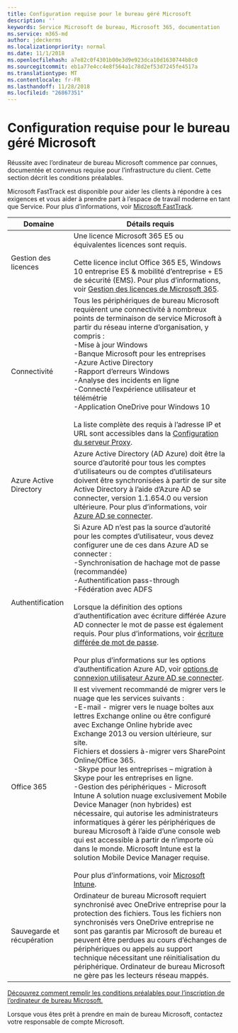 ```yaml
---
title: Configuration requise pour le bureau géré Microsoft
description: ''
keywords: Service Microsoft de bureau, Microsoft 365, documentation
ms.service: m365-md
author: jdeckerms
ms.localizationpriority: normal
ms.date: 11/1/2018
ms.openlocfilehash: a7e82c0f4301b00e3d9e923dca10d1630744b8c0
ms.sourcegitcommit: eb1a77e4cc4e8f564a1c78d2ef53d7245fe4517a
ms.translationtype: MT
ms.contentlocale: fr-FR
ms.lasthandoff: 11/28/2018
ms.locfileid: "26867351"
---
```

# <a name="prerequisites-for-microsoft-managed-desktop"></a>Configuration requise pour le bureau géré Microsoft

<!--This topic is the target for a "Learn more" link in the Admin Portal (aka.ms/prereq-azure); do not delete.-->
<!--from Prerequisites -->

Réussite avec l’ordinateur de bureau Microsoft commence par connues, documentée et convenus requise pour l’infrastructure du client. Cette section décrit les conditions préalables. 

Microsoft FastTrack est disponible pour aider les clients à répondre à ces exigences et vous aider à prendre part à l’espace de travail moderne en tant que Service. Pour plus d’informations, voir [Microsoft FastTrack](https://fasttrack.microsoft.com/about). 

Domaine | Détails requis
--- | ---
Gestion des licences | Une licence Microsoft 365 E5 ou équivalentes licences sont requis.<br><br>Cette licence inclut Office 365 E5, Windows 10 entreprise E5 & mobilité d’entreprise + E5 de sécurité (EMS). Pour plus d’informations, voir [Gestion des licences de Microsoft 365](https://www.microsoft.com/microsoft-365/compare-all-microsoft-365-plans).
Connectivité |  Tous les périphériques de bureau Microsoft requièrent une connectivité à nombreux points de terminaison de service Microsoft à partir du réseau interne d’organisation, y compris :<br>-Mise à jour Windows<br>-Banque Microsoft pour les entreprises<br>-Azure Active Directory<br>-Rapport d’erreurs Windows<br>-Analyse des incidents en ligne<br>-Connecté l’expérience utilisateur et télémétrie<br>-Application OneDrive pour Windows 10<br><br>La liste complète des requis à l’adresse IP et URL sont accessibles dans la [Configuration du serveur Proxy](../get-ready/network.md). 
Azure Active Directory |    Azure Active Directory (AD Azure) doit être la source d’autorité pour tous les comptes d’utilisateurs ou de comptes d’utilisateurs doivent être synchronisées à partir de sur site Active Directory à l’aide d’Azure AD se connecter, version 1.1.654.0 ou version ultérieure. Pour plus d’informations, voir [Azure AD se connecter](https://docs.microsoft.com/azure/active-directory/connect/active-directory-aadconnect).
Authentification |    Si Azure AD n’est pas la source d’autorité pour les comptes d’utilisateur, vous devez configurer une de ces dans Azure AD se connecter :<br>-Synchronisation de hachage mot de passe (recommandée)<br>-Authentification pass-through<br>-Fédération avec ADFS<br><br>Lorsque la définition des options d’authentification avec écriture différée Azure AD connecter le mot de passe est également requis. Pour plus d’informations, voir [écriture différée de mot de passe](https://docs.microsoft.com/azure/active-directory/authentication/howto-sspr-writeback).<br><br>Pour plus d’informations sur les options d’authentification Azure AD, voir [options de connexion utilisateur Azure AD se connecter](https://docs.microsoft.com/azure/active-directory/connect/active-directory-aadconnect-user-signin).
Office 365 |    Il est vivement recommandé de migrer vers le nuage que les services suivants :<br>-E-mail - migrer vers le nuage boîtes aux lettres Exchange online ou être configuré avec Exchange Online hybride avec Exchange 2013 ou version ultérieure, sur site.<br>Fichiers et dossiers à-migrer vers SharePoint Online/Office 365.<br>-Skype pour les entreprises – migration à Skype pour les entreprises en ligne.<br>-Gestion des périphériques - Microsoft Intune A solution nuage exclusivement Mobile Device Manager (non hybrides) est nécessaire, qui autorise les administrateurs informatiques à gérer les périphériques de bureau Microsoft à l’aide d’une console web qui est accessible à partir de n’importe où dans le monde. Microsoft Intune est la solution Mobile Device Manager requise.<br><br>Pour plus d’informations, voir [Microsoft Intune](https://www.microsoft.com/cloud-platform/microsoft-intune). 
Sauvegarde et récupération | Ordinateur de bureau Microsoft requiert synchronisé avec OneDrive entreprise pour la protection des fichiers. Tous les fichiers non synchronisés vers OneDrive entreprise ne sont pas garantis par Microsoft de bureau et peuvent être perdues au cours d’échanges de périphériques ou appels au support technique nécessitant une réinitialisation du périphérique. Ordinateur de bureau Microsoft ne gère pas les lecteurs réseau mappés.  

[Découvrez comment remplir les conditions préalables pour l’inscription de l’ordinateur de bureau Microsoft.](../get-ready/index.md)

Lorsque vous êtes prêt à prendre en main de bureau Microsoft, contactez votre responsable de compte Microsoft. 